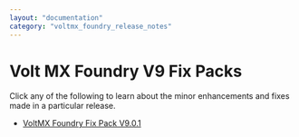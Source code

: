 ```yaml
---
layout: "documentation"
category: "voltmx_foundry_release_notes"
---
```

                           

Volt MX  Foundry V9 Fix Packs
===========================

Click any of the following to learn about the minor enhancements and fixes made in a particular release.

*   [VoltMX Foundry Fix Pack V9.0.1](V9.0.1_New_Features.html)
